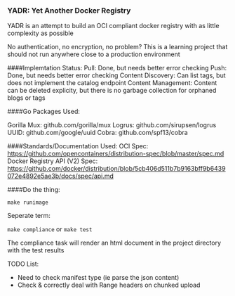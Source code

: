 ### YADR: Yet Another Docker Registry

YADR is an attempt to build an OCI compliant docker registry with as little complexity as possible

No authentication, no encryption, no problem? This is a learning project that should not run anywhere close to a production environment

####Implemtation Status:
Pull: Done, but needs better error checking
Push: Done, but needs better error checking
Content Discovery: Can list tags, but does not implement the catalog endpoint
Content Management: Content can be deleted explicity, but there is no garbage collection for orphaned blogs or tags


####Go Packages Used:

Gorilla Mux: github.com/gorilla/mux
Logrus: github.com/sirupsen/logrus
UUID: github.com/google/uuid
Cobra: github.com/spf13/cobra

####Standards/Documentation Used:
OCI Spec: https://github.com/opencontainers/distribution-spec/blob/master/spec.md
Docker Registry API (V2) Spec: https://github.com/docker/distribution/blob/5cb406d511b7b9163bff9b6439072e4892e5ae3b/docs/spec/api.md


####Do the thing:

```make runimage```

Seperate term:

```make compliance```
or
```make test```

The compliance task will render an html document in the project directory with the test results

TODO List:
- Need to check manifest type (ie parse the json content)
- Check & correctly deal with Range headers on chunked upload

